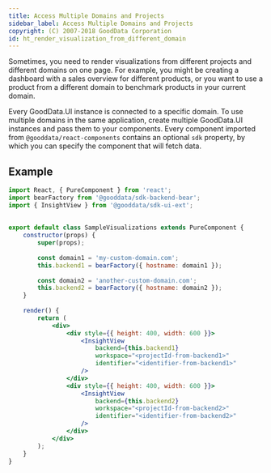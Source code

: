 ```yaml
---
title: Access Multiple Domains and Projects
sidebar_label: Access Multiple Domains and Projects
copyright: (C) 2007-2018 GoodData Corporation
id: ht_render_visualization_from_different_domain
---
```


Sometimes, you need to render visualizations from different projects and different domains on one page. For example, you might be creating a dashboard with a sales overview for different products, or you want to use a product from a different domain to benchmark products in your current domain.

Every GoodData.UI instance is connected to a specific domain. To use multiple domains in the same application, create multiple GoodData.UI instances and pass them to your components. Every component imported from `@gooddata/react-components` contains an optional `sdk` property, by which you can specify the component that will fetch data.

## Example

```jsx
import React, { PureComponent } from 'react';
import bearFactory from '@gooddata/sdk-backend-bear';
import { InsightView } from '@gooddata/sdk-ui-ext';
 
 
export default class SampleVisualizations extends PureComponent {
    constructor(props) {
        super(props);
         
        const domain1 = 'my-custom-domain.com';
        this.backend1 = bearFactory({ hostname: domain1 });
     
        const domain2 = 'another-custom-domain.com';
        this.backend2 = bearFactory({ hostname: domain2 });
    }
 
    render() {
        return (
            <div>
                <div style={{ height: 400, width: 600 }}>
                    <InsightView
                        backend={this.backend1}
                        workspace="<projectId-from-backend1>"
                        identifier="<identifier-from-backend1>"
                    />
                </div>
                <div style={{ height: 400, width: 600 }}>
                    <InsightView
                        backend={this.backend2}
                        workspace="<projectId-from-backend2>"
                        identifier="<identifier-from-backend2>"
                    />
                </div>
            </div>
        );
    }
}
```
